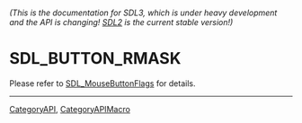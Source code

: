 ###### (This is the documentation for SDL3, which is under heavy development and the API is changing! [SDL2](https://wiki.libsdl.org/SDL2/) is the current stable version!)
# SDL_BUTTON_RMASK

Please refer to [SDL_MouseButtonFlags](SDL_MouseButtonFlags) for details.

----
[CategoryAPI](CategoryAPI), [CategoryAPIMacro](CategoryAPIMacro)

